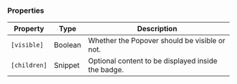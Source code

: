 ### Properties

| Property     | Type    | Description                                        |
| ------------ | ------- | -------------------------------------------------- |
| `[visible]`  | Boolean | Whether the Popover should be visible or not.      |
| `[children]` | Snippet | Optional content to be displayed inside the badge. |
